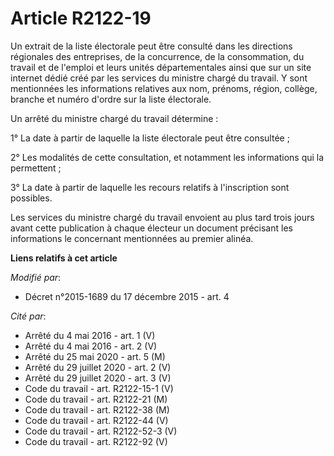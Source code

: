 # Article R2122-19

Un extrait de la liste électorale peut être consulté dans les directions régionales des entreprises, de la concurrence, de la
consommation, du travail et de l'emploi et leurs unités départementales ainsi que sur un site internet dédié créé par les
services du ministre chargé du travail. Y sont mentionnées les informations relatives aux nom, prénoms, région, collège,
branche et numéro d'ordre sur la liste électorale. 

Un arrêté du ministre chargé du travail détermine : 

1° La date à partir de laquelle la liste électorale peut être consultée ; 

2° Les modalités de cette consultation, et notamment les informations qui la permettent ; 

3° La date à partir de laquelle les recours relatifs à l'inscription sont possibles. 

Les services du ministre chargé du travail envoient au plus tard trois jours avant cette publication à chaque électeur un
document précisant les informations le concernant mentionnées au premier alinéa.

**Liens relatifs à cet article**

_Modifié par_:

  - Décret n°2015-1689 du 17 décembre 2015 - art. 4

_Cité par_:

  - Arrêté du 4 mai 2016 - art. 1 (V)
  - Arrêté du 4 mai 2016 - art. 2 (V)
  - Arrêté du 25 mai 2020 - art. 5 (M)
  - Arrêté du 29 juillet 2020 - art. 2 (V)
  - Arrêté du 29 juillet 2020 - art. 3 (V)
  - Code du travail - art. R2122-15-1 (V)
  - Code du travail - art. R2122-21 (M)
  - Code du travail - art. R2122-38 (M)
  - Code du travail - art. R2122-44 (V)
  - Code du travail - art. R2122-52-3 (V)
  - Code du travail - art. R2122-92 (V)

